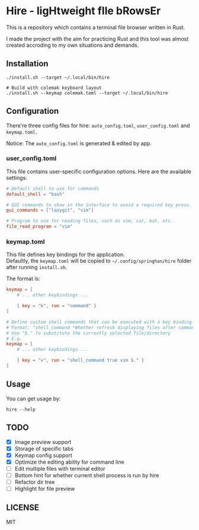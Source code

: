 # Hire - ligHtweight fIle bRowsEr

This is a repository which contains a terminal file browser written in Rust.

I made the project with the aim for practicing Rust and this tool was almost created accroding to my own situations and demands.

## Installation

```shell
./install.sh --target ~/.local/bin/hire

# Build with colemak keyboard layout
./install.sh --keymap colemak.toml --target ~/.local/bin/hire
```

## Configuration

There're three config files for hire: `auto_config.toml`, `user_config.toml` and `keymap.toml`.

Notice: The `auto_config.toml` is generated & edited by app.

### user_config.toml

This file contains user-specific configuration options. Here are the available settings:

```toml
# Default shell to use for commands
default_shell = "bash"

# GUI commands to show in the interface to avoid a required key press.
gui_commands = ["lazygit", "vim"]

# Program to use for reading files, such as vim, cat, bat, etc.
file_read_program = "vim"
```

### keymap.toml

This file defines key bindings for the application.  
Defaultly, the `keymap.toml` will be copied to `~/.config/springhan/hire` folder after running `install.sh`.

The format is:

```toml
keymap = [
    # ... other keybindings ...

    { key = "k", run = "command" }
]

# Define custom shell commands that can be executed with a key binding
# Format: "shell_command *Whether refresh displaying files after command* *command*"
# Use "$." to substitute the currently selected file/directory
# E.g.
keymap = [
    # ... other keybindings ...

    { key = "v", run = "shell_command true vim $." }
]
```

## Usage

You can get usage by:

```shell
hire --help
```

## TODO

- [x] Image preview support
- [x] Storage of specific tabs
- [x] Keymap config support
- [x] Optimize the editing ability for command line
- [ ] Edit multiple files with terminal editor
- [ ] Bottom hint for whether current shell process is run by hire
- [ ] Refactor dir tree
- [ ] Highlight for file preview

## LICENSE
MIT
